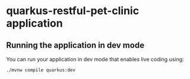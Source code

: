 # quarkus-restful-pet-clinic application

## Running the application in dev mode

You can run your application in dev mode that enables live coding using:
```
./mvnw compile quarkus:dev
```
